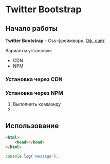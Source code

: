 # Twitter Bootstrap

## Начало работы
**Twitter Bootstrap** - Css-фреймворк. [Оф. сайт](https://getbootstrap.com)  

Варианты установки:
* CDN
* NPM

### Установка через CDN



### Установка через NPM

1. Выполнить комманду
1. ...

## Использование

```html
<html>
	<head></head>
</html>	
```
```javascript
console.log('message');
```